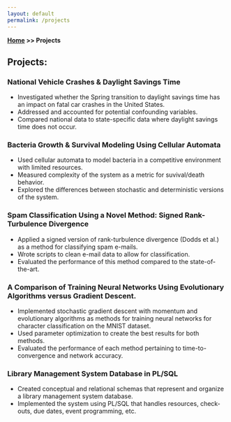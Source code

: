 ```yaml
---
layout: default
permalink: /projects
---
```

**[Home](/) >> Projects**

## Projects:

<div class="card">
  <h3>National Vehicle Crashes & Daylight Savings Time</h3>
  <ul>
    <li>Investigated whether the Spring transition to daylight savings time has an impact on fatal car crashes in the United States.</li>
    <li>Addressed and accounted for potential confounding variables.</li>
    <li>Compared national data to state-specific data where daylight savings time does not occur.</li>
  </ul>
  <a href="https://github.com/atsout/MyProjects/blob/main/Crashes_and_Daylight_Savings.pdf"><span class="card-link-spanner"></span></a>
</div>

<div class="card">
  <h3>Bacteria Growth & Survival Modeling Using Cellular Automata</h3>
  <ul>
    <li>Used cellular automata to model bacteria in a competitive environment with limited resources.</li>
    <li>Measured complexity of the system as a metric for suvival/death behavior.</li>
    <li>Explored the differences between stochastic and deterministic versions of the system.</li>
  </ul>
  <a href="https://github.com/atsout/MyProjects/blob/main/Bacteria_Growth_Modeling.pdf"><span class="card-link-spanner"></span></a>
</div>

<div class="card">
  <h3>Spam Classification Using a Novel Method: Signed Rank-Turbulence Divergence</h3>
  <ul>
    <li>Applied a signed version of rank-turbulence divergence (Dodds et al.) as a method for classifying spam e-mails.</li>
    <li>Wrote scripts to clean e-mail data to allow for classification.</li>
    <li>Evaluated the performance of this method compared to the state-of-the-art.</li>
  </ul>
  <a href="https://github.com/atsout/MyProjects/blob/main/Spam_Classification.pdf"><span class="card-link-spanner"></span></a>
</div>

<div class="card">
  <h3>A Comparison of Training Neural Networks Using Evolutionary Algorithms versus Gradient Descent.</h3>
  <ul>
    <li>Implemented stochastic gradient descent with momentum and evolutionary algorithms as methods for training neural networks for character classification on the MNIST dataset.</li>
    <li>Used parameter optimization to create the best results for both methods.</li>
    <li>Evaluated the performance of each method pertaining to time-to-convergence and network accuracy.</li>
  </ul>
  <a href="https://github.com/atsout/MyProjects/blob/main/Training_Neural_Networks.pdf"><span class="card-link-spanner"></span></a>
</div>

<div class="card">
  <h3>Library Management System Database in PL/SQL</h3>
  <ul>
    <li>Created conceptual and relational schemas that represent and organize a library management system database.</li>
    <li>Implemented the system using PL/SQL that handles resources, check-outs, due dates, event programming, etc.</li>
  </ul>
  <a href="https://github.com/atsout/MyProjects/blob/main/Library_Management_System.pdf"><span class="card-link-spanner"></span></a>
</div>